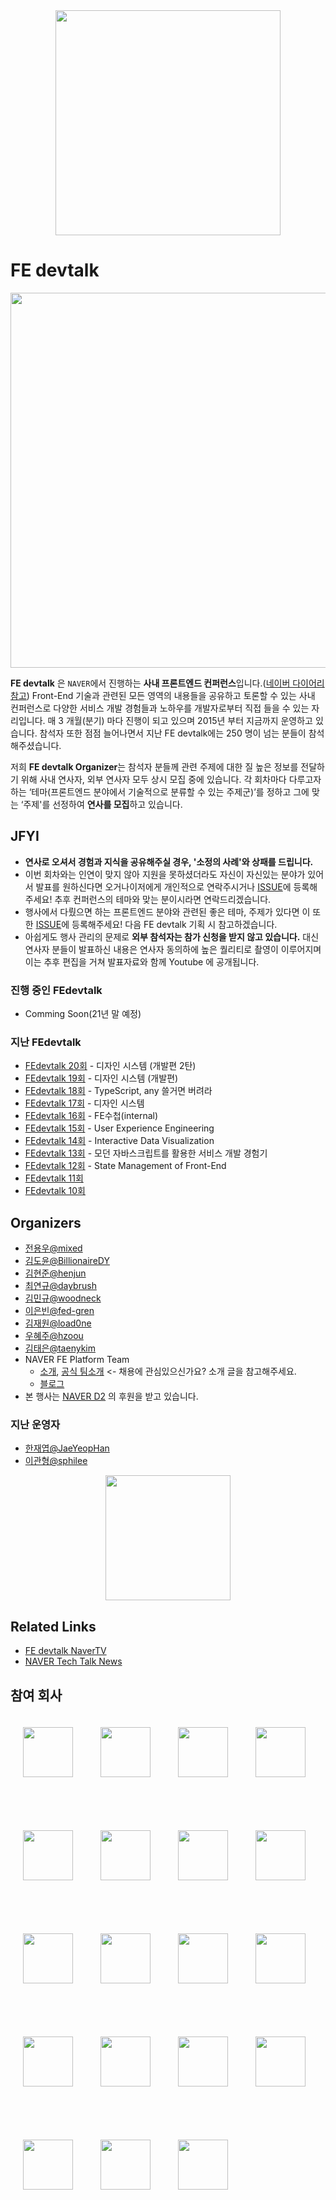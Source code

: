 
<div align="center">

<img src="./assets/fedevtalk_logo.png" width="360px">

</div>

# FE devtalk
<img src="./assets/_DSC5957-59.jpg" width="600px">

**FE devtalk** 은 `NAVER`에서 진행하는 **사내 프론트엔드 컨퍼런스**입니다.([네이버 다이어리 참고](https://m.blog.naver.com/PostView.nhn?blogId=naver_diary&logNo=221667928848&navType=tl)) Front-End 기술과 관련된 모든 영역의 내용들을 공유하고 토론할 수 있는 사내 컨퍼런스로 다양한 서비스 개발 경험들과 노하우를 개발자로부터 직접 들을 수 있는 자리입니다. 매 3 개월(분기) 마다 진행이 되고 있으며 2015년 부터 지금까지 운영하고 있습니다. 참석자 또한 점점 늘어나면서 지난 FE devtalk에는 250 명이 넘는 분들이 참석해주셨습니다.

저희 **FE devtalk Organizer**는 참석자 분들께 관련 주제에 대한 질 높은 정보를 전달하기 위해 사내 연사자, 외부 연사자 모두 상시 모집 중에 있습니다. 각 회차마다 다루고자 하는 ‘테마(프론트엔드 분야에서 기술적으로 분류할 수 있는 주제군)’를 정하고 그에 맞는 ‘주제'를 선정하여 **연사를 모집**하고 있습니다.

## JFYI

- **연사로 오셔서 경험과 지식을 공유해주실 경우, '소정의 사례'와 상패를 드립니다.**
- 이번 회차와는 인연이 맞지 않아 지원을 못하셨더라도 자신이 자신있는 분야가 있어서 발표를 원하신다면 오거나이저에게 개인적으로 연락주시거나 [ISSUE](https://github.com/NAVER-FEPlatform/FEDevtalk/issues)에 등록해주세요! 추후 컨퍼런스의 테마와 맞는 분이시라면 연락드리겠습니다.
- 행사에서 다뤘으면 하는 프론트엔드 분야와 관련된 좋은 테마, 주제가 있다면 이 또한 [ISSUE](https://github.com/NAVER-FEPlatform/FEDevtalk/issues)에 등록해주세요! 다음 FE devtalk 기획 시 참고하겠습니다.
- 아쉽게도 행사 관리의 문제로 **외부 참석자는 참가 신청을 받지 않고 있습니다.** 대신 연사자 분들이 발표하신 내용은 연사자 동의하에 높은 퀄리티로 촬영이 이루어지며 이는 추후 편집을 거쳐 발표자료와 함께 Youtube 에 공개됩니다.

### 진행 중인 FEdevtalk
- Comming Soon(21년 말 예정)

### 지난 FEdevtalk
- [FEdevtalk 20회](https://github.com/NAVER-FEPlatform/FEDevtalk/blob/master/20_fedevtalk.md) - 디자인 시스템 (개발편 2탄)
- [FEdevtalk 19회](https://github.com/NAVER-FEPlatform/FEDevtalk/blob/master/19_fedevtalk.md) - 디자인 시스템 (개발편)
- [FEdevtalk 18회](https://github.com/NAVER-FEPlatform/FEDevtalk/blob/master/18_fedevtalk.md) - TypeScript, any 쓸거면 버려라
- [FEdevtalk 17회](https://github.com/NAVER-FEPlatform/FEDevtalk/blob/master/17_fedevtalk.md) - 디자인 시스템
- [FEdevtalk 16회](https://github.com/NAVER-FEPlatform/FEDevtalk/blob/master/16_fedevtalk.md) - FE수첩(internal)
- [FEdevtalk 15회](https://github.com/NAVER-FEPlatform/FEDevtalk/blob/master/15_fedevtalk.md) - User Experience Engineering
- [FEdevtalk 14회](https://github.com/NAVER-FEPlatform/FEDevtalk/blob/master/14_fedevtalk.md) - Interactive Data Visualization
- [FEdevtalk 13회](https://github.com/NAVER-FEPlatform/FEDevtalk/blob/master/13_fedevtalk.md) - 모던 자바스크립트를 활용한 서비스 개발 경험기
- [FEdevtalk 12회](https://github.com/NAVER-FEPlatform/FEDevtalk/blob/master/12_fedevtalk.md) - State Management of Front-End
- [FEdevtalk 11회](https://github.com/NAVER-FEPlatform/FEDevtalk/blob/master/11_fedevtalk.md)
- [FEdevtalk 10회](https://github.com/NAVER-FEPlatform/FEDevtalk/blob/master/10_fedevtalk.md)

## Organizers

- [전용우@mixed](https://github.com/mixed)
- [김도윤@BillionaireDY](https://github.com/BillionaireDY)
- [김현준@henjun](https://github.com/henjun)
- [최연규@daybrush](https://github.com/daybrush)
- [김민규@woodneck](https://github.com/woodneck)
- [이은빈@fed-gren](https://github.com/fed-gren)
- [김재원@load0ne](https://github.com/load0ne)
- [우혜주@hzoou](https://github.com/hzoou)
- [김태은@taenykim](https://github.com/taenykim)
- NAVER FE Platform Team
  - [소개](https://github.com/naver/fe-news/blob/fe-org/org/Search-FE.md), [공식 팀소개](https://naver-career.gitbook.io/kr/service/search/reliability-platform/search-fe) <- 채용에 관심있으신가요? 소개 글을 참고해주세요.
  - [블로그](https://medium.com/naver-fe-platform)
- 본 행사는 [NAVER D2](https://d2.naver.com/home) 의 후원을 받고 있습니다.

### 지난 운영자
- [한재엽@JaeYeopHan](http://github.com/JaeYeopHan)
- [이관형@sphilee](https://github.com/sphilee)

<div align="center">

<a href="https://d2.naver.com/home"><img src="./assets/naver_d2_logo.png" width="200px"></a>

</div>

## Related Links

- [FE devtalk NaverTV](https://tv.naver.com/naverd2)
- [NAVER Tech Talk News](https://d2.naver.com/search?keyword=teck%20talk)

## 참여 회사
<p style="line-height: 10;">
<img height="80px" style="display:inline-block;margin:20px"  src="https://user-images.githubusercontent.com/22300/115655479-5bfd7780-a36e-11eb-9ff8-1627c00b1643.png"/>
<img height="80px" style="display:inline-block;margin:20px"  src="https://user-images.githubusercontent.com/22300/115655482-5d2ea480-a36e-11eb-8e3e-f8f69e101a80.png"/>
<img height="80px" style="display:inline-block;margin:20px"  src="https://user-images.githubusercontent.com/22300/115655483-5dc73b00-a36e-11eb-98e2-d6d10bc44da8.jpeg"/>
<img height="80px" style="display:inline-block;margin:20px"  src="https://user-images.githubusercontent.com/22300/115655486-5ef86800-a36e-11eb-9ee5-24f49ef87dd3.jpeg"/>
<img height="80px" style="display:inline-block;margin:20px"  src="https://user-images.githubusercontent.com/22300/115655489-5ef86800-a36e-11eb-9347-ba173f51c1ed.png"/>
<img height="80px" style="display:inline-block;margin:20px"  src="https://user-images.githubusercontent.com/22300/115655490-5f90fe80-a36e-11eb-9b50-00d9b15abe23.png"/>
<img height="80px" style="display:inline-block;margin:20px"  src="https://user-images.githubusercontent.com/22300/115655492-60299500-a36e-11eb-8fa8-febe889aeef7.png"/>
<img height="80px" style="display:inline-block;margin:20px"  src="https://user-images.githubusercontent.com/22300/115655498-60c22b80-a36e-11eb-96b5-fe625ec82a48.png"/>
<img height="80px" style="display:inline-block;margin:20px"  src="https://user-images.githubusercontent.com/22300/115655499-60c22b80-a36e-11eb-8f53-d0041b5726df.png"/>
<img height="80px" style="display:inline-block;margin:20px"  src="https://user-images.githubusercontent.com/22300/115655663-b5fe3d00-a36e-11eb-9d7c-1d04d2508450.png"/>
<img height="80px" style="display:inline-block;margin:20px"  src="https://user-images.githubusercontent.com/22300/115655659-b4347980-a36e-11eb-843d-69dcfc4626d8.png"/>
<img height="80px" style="display:inline-block;margin:20px"  src="https://user-images.githubusercontent.com/22300/115655755-e645db80-a36e-11eb-929c-20aee598d922.png"/>
<img height="80px" style="display:inline-block;margin:20px"  src="https://user-images.githubusercontent.com/14918660/119443515-b3737680-bd64-11eb-852d-d03ae448d9b2.png"/>
<img height="80px" style="display:inline-block;margin:20px"  src="https://user-images.githubusercontent.com/14918660/119443507-b1111c80-bd64-11eb-953c-c96c96bdd038.png"/>

<img height="80px" style="display:inline-block;margin:20px"  src="https://user-images.githubusercontent.com/22935610/131288262-e765957e-cb18-4dab-8b14-408acc74d5c9.png"/>
  
<img height="80px" style="display:inline-block;margin:20px" src="https://user-images.githubusercontent.com/22935610/131286764-8ddc15d4-e199-4a88-8ac0-75231c4d4ef7.png"/>
  
<img height="80px" style="display:inline-block;margin:20px"  src="https://user-images.githubusercontent.com/22935610/131286786-f4201f1d-2de0-4ef4-bbef-6350266ec4f8.png"/>
  
<img height="80px" style="display:inline-block;margin:20px" src="https://user-images.githubusercontent.com/22935610/131286807-d1b97a88-a818-4911-b7ed-546b918c5c38.png"/>
  
  
<img height="80px" style="display:inline-block;margin:20px"  src="https://user-images.githubusercontent.com/22935610/131287266-c1d9fdda-003f-462c-b156-c19feb7a91b0.png"/>
</p>



